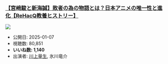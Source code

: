 ### [【宮﨑駿と新海誠】敗者の為の物語とは？日本アニメの唯一性と進化【ReHacQ教養ヒストリー】](https://www.youtube.com/watch?v=yYbttR8uLXY)
[![](https://img.youtube.com/vi/yYbttR8uLXY/sddefault.jpg)](https://www.youtube.com/watch?v=yYbttR8uLXY)
-   公開日: 2025-01-07
-   視聴数: 80,851
-   **いいね数: 1,140**
-   出演者: [川上量生](/rehacq_fan/people/川上量生 "wikilink"), 氷川竜介
